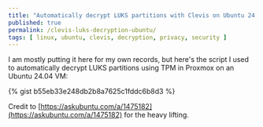 ```yaml
---
title: "Automatically decrypt LUKS partitions with Clevis on Ubuntu 24.04"
published: true
permalink: /clevis-luks-decryption-ubuntu/
tags: [ linux, ubuntu, clevis, decryption, privacy, security ]
---
```


I am mostly putting it here for my own records, but here's the script I used to automatically decrypt LUKS partitions using TPM in Proxmox on an Ubuntu 24.04 VM:

{% gist b55eb33e248db2b8a7625c1fddc6b8d3 %}

Credit to [https://askubuntu.com/a/1475182](https://askubuntu.com/a/1475182) for the heavy lifting.
